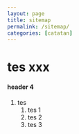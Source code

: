 ```yaml
---
layout: page
title: sitemap
permalink: /sitemap/
categories: [catatan]
---
```


# tes xxx
#### header 4
1. tes
    1. tes 1
    1. tes 2
    1. tes 3